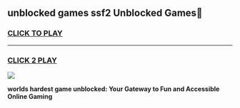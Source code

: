 
## unblocked games ssf2 Unblocked Games👋
<h3>
<a href="https://premium.freeplayer.one?title=unblocked_games_ssf2&ref=16F">CLICK TO PLAY</a></h3>
<hr>

<h3>
<a href="https://premium.freeplayer.one?title=unblocked_games_ssf2&ref=16F">CLICK 2 PLAY</a>
  
</h3>

<a href="https://premium.freeplayer.one?title=unblocked_games_ssf2&ref=16F/"><img src="https://clearcache.store/games.png"></a>


**worlds hardest game unblocked: Your Gateway to Fun and Accessible Online Gaming**
